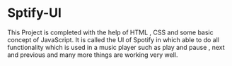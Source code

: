 # Sptify-UI
This Project is completed with the help of HTML , CSS and some basic concept of JavaScript. It is called the UI of Spotify in which able to do all functionality which is used in a music player such as play and pause , next and previous and many more things are working very well. 
